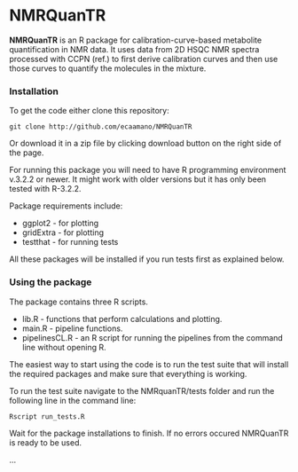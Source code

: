 # NMRQuanTR


**NMRQuanTR** is an R package for calibration-curve-based metabolite
quantification in NMR data. It uses data from 2D HSQC NMR spectra processed with
CCPN (ref.) to first derive calibration curves and then use those curves to
quantify the molecules in the mixture.

### Installation

To get the code either clone this repository:

```git clone http://github.com/ecaamano/NMRQuanTR```

Or download it in a zip file by clicking download button  on the right side of the page.

For running this package you will need to have R programming environment v.3.2.2 or newer.
It might work with older versions but it has only been tested with R-3.2.2.

Package requirements include:

* ggplot2 - for plotting
* gridExtra - for plotting
* testthat - for running tests

All these packages will be installed if you run tests first as explained below.

### Using the package

The package contains three R scripts.

* lib.R - functions that perform calculations and plotting.
* main.R - pipeline functions.
* pipelinesCL.R - an R script for running the pipelines from the command line without opening R.

The easiest way to start using the code is to run the test suite that will 
install the required packages and make sure that everything is working.

To run the test suite navigate to the NMRquanTR/tests folder and run the following line
in the command line:

```Rscript run_tests.R```

Wait for the package installations to finish. If no errors occured NMRQuanTR is ready
to be used.

...
